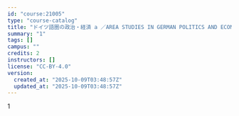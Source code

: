 ```yaml
---
id: "course:21005"
type: "course-catalog"
title: "ドイツ語圏の政治・経済 a ／AREA STUDIES IN GERMAN POLITICS AND ECONOMICS a"
summary: "1"
tags: []
campus: ""
credits: 2
instructors: []
license: "CC-BY-4.0"
version:
  created_at: "2025-10-09T03:48:57Z"
  updated_at: "2025-10-09T03:48:57Z"
---
```

1
